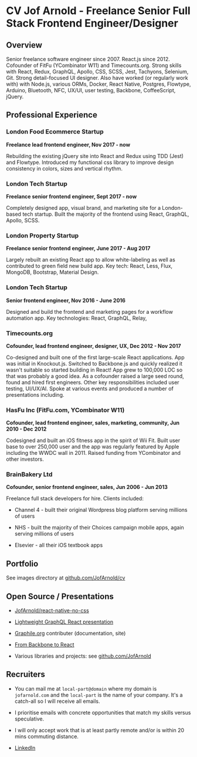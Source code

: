 # CV Jof Arnold - Freelance Senior Full Stack Frontend Engineer/Designer

## Overview

Senior freelance software engineer since 2007. React.js since 2012. Cofounder of FitFu (YCombinator W11) and Timecounts.org. Strong skills with React, Redux, GraphQL, Apollo, CSS, SCSS, Jest, Tachyons, Selenium, Git. Strong detail-focused UI designer. Also have worked (or regularly work with) with Node.js, various ORMs, Docker, React Native, Postgres, Flowtype, Arduino, Bluetooth, NFC, UX/UI, user testing, Backbone, CoffeeScript, jQuery.

## Professional Experience

### London Food Ecommerce Startup

**Freelance lead frontend engineer, Nov 2017 - now**

Rebuilding the existing jQuery site into React and Redux using TDD (Jest) and Flowtype. Introduced my functional css library to improve design consistency in colors, sizes and vertical rhythm.

### London Tech Startup

**Freelance senior frontend engineer, Sept 2017 - now**

Completely designed app, visual brand, and marketing site for a London-based tech startup. Built the majority of the frontend using React, GraphQL, Apollo, SCSS.

### London Property Startup

**Freelance senior frontend engineer, June 2017 - Aug 2017**

Largely rebuilt an existing React app to allow white-labeling as well as contributed to green field new build app. Key tech: React, Less, Flux, MongoDB, Bootstrap, Material Design.

### London Tech Startup

**Senior frontend engineer, Nov 2016 - June 2016**

Designed and build the frontend and marketing pages for a workflow automation app. Key technologies: React, GraphQL, Relay, 

### Timecounts.org

**Cofounder, lead frontend engineer, designer, UX, Dec 2012 - Nov 2017**

Co-designed and built one of the first large-scale React applications. App was initial in Knockout.js. Switched to Backbone.js and quickly realized it wasn't suitable so started building in React! App grew to 100,000 LOC so that was probably a good idea. As a cofounder raised a large seed round, found and hired first engineers. Other key responsibilities included user testing, UI/UX/AI. Spoke at various events and produced a number of presentations including.

### HasFu Inc (FitFu.com, YCombinator W11)

**Cofounder, lead frontend engineer, sales, marketing, community, Jun 2010 - Dec 2012**


Codesigned and built an iOS fitness app in the spirit of Wii Fit. Built user base to over 250,000 user and the app was regularly featured by Apple including the WWDC wall in 2011. Raised funding from YCombinator and other investors.

### BrainBakery Ltd

**Cofounder, senior frontend engineer, sales, Jun 2006 - Jun 2013**

Freelance full stack developers for hire. Clients included:

- Channel 4 - built their original Wordpress blog platform serving millions of users

- NHS - built the majority of their Choices campaign mobile apps, again serving millions of users

- Elsevier - all their iOS textbook apps

## Portfolio

See images directory at [github.com/JofArnold/cv](https://github.com/JofArnold/cv)

## Open Source / Presentations

- [JofArnold/react-native-no-css](https://github.com/JofArnold/react-native-no-css)

- [Lightweight GraphQL React presentation](https://github.com/GraphQLTraining/lightweight-graphql-react)

- [Graphile.org](https://graphile.org) contributer (documentation, site)

- [From Backbone to React](http://timecounts.github.io/backbone-react)

- Various libraries and projects: see [github.com/JofArnold](https://github.com/JofArnold)

## Recruiters

- You can mail me at `local-part@domain` where my domain is `jofarnold.com` and the `local-part` is the name of your company. It's a catch-all so I will receive all emails.

- I prioritise emails with concrete opportunities that match my skills versus speculative.

- I will only accept work that is at least partly remote and/or is within 20 mins commuting distance.

- [LinkedIn](https://www.linkedin.com/in/jofarnold/)
